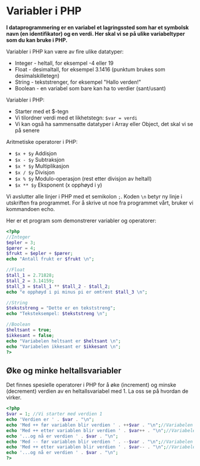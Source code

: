 Variabler i PHP
===============
**I dataprogrammering er en variabel et lagringssted som har et symbolsk navn (en identifikator) og en verdi. Her skal vi se på ulike variabeltyper som du kan bruke i PHP.**

Variabler i PHP kan være av fire ulike datatyper: 
 * Integer - heltall, for eksempel -4 eller 19
 * Float - desimaltall, for eksempel 3.1416 (punktum brukes som desimalskilletegn)
 * String - tekststrenger, for eksempel "Hallo verden!"
 * Boolean - en variabel som bare kan ha to verdier (sant/usant)


Variabler i PHP:
 * Starter med et $-tegn
 * Vi tilordner verdi med et likhetstegn: `$var = verdi`
 * Vi kan også ha sammensatte datatyper i Array eller Object, det skal vi se på senere

Aritmetiske operatorer i PHP:
 * `$x + $y`      Addisjon
 * `$x - $y`      Subtraksjon
 * `$x * $y`      Multiplikasjon
 * `$x / $y`      Divisjon
 * `$x % $y`      Modulo-operasjon (rest etter divisjon av heltall)
 * `$x ** $y`     Eksponent (x opphøyd i y)
 
Vi avslutter alle linjer i PHP med et semikolon `;`. Koden `\n` betyr ny linje i utskriften fra programmet. For å skrive ut noe fra programmet vårt, bruker vi kommandoen echo.

Her er et program som demonstrerer variabler og operatorer:

```PHP
<?php
//Integer
$epler = 3;
$pærer = 4;
$frukt = $epler + $pærer;
echo "Antall frukt er $frukt \n";

//Float
$tall_1 = 2.71828;
$tall_2 = 3.14159;
$tall_3 = $tall_1 ** $tall_2 - $tall_2;
echo "e opphøyd i pi minus pi er omtrent $tall_3 \n";

//String
$tekststreng = "Dette er en tekststreng";
echo "Teksteksempel: $tekststreng \n";

//Boolean
$heltsant = true;
$ikkesant = false;
echo "Variabelen heltsant er $heltsant \n";
echo "Variabelen ikkesant er $ikkesant \n";
?>
```

Øke og minke heltallsvariabler
------------------------------

Det finnes spesielle operatorer i PHP for å øke (increment) og minske (decrement) verdien av en heltallsvariabel med 1. La oss se på hvordan de virker.

```PHP
<?php
$var = 1; //Vi starter med verdien 1
echo 'Verdien er ' . $var . "\n";
echo 'Med ++ før variablen blir verdien ' . ++$var . "\n";//Variabelen øker med 1 før strengen evalueres
echo 'Med ++ etter variablen blir verdien ' . $var++ . "\n";//Variabelen øker med 1 etter at strengen evalueres
echo '...og nå er verdien ' . $var . "\n";
echo 'Med -- før variablen blir verdien ' . --$var . "\n";//Variabelen minker med 1 før strengen evalueres
echo 'Med ++ etter variablen blir verdien ' . $var-- . "\n";//Variabelen minker med 1 etter at strengen evalueres
echo '...og nå er verdien ' . $var . "\n";
?>
```
